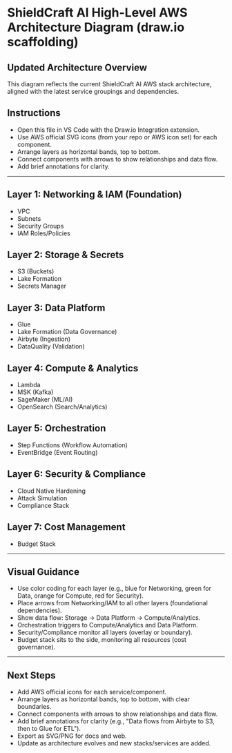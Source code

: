 # ShieldCraft AI High-Level AWS Architecture Diagram (draw.io scaffolding)

## Updated Architecture Overview
This diagram reflects the current ShieldCraft AI AWS stack architecture, aligned with the latest service groupings and dependencies.

## Instructions
- Open this file in VS Code with the Draw.io Integration extension.
- Use AWS official SVG icons (from your repo or AWS icon set) for each component.
- Arrange layers as horizontal bands, top to bottom.
- Connect components with arrows to show relationships and data flow.
- Add brief annotations for clarity.

---

## Layer 1: Networking & IAM (Foundation)
- VPC
- Subnets
- Security Groups
- IAM Roles/Policies

## Layer 2: Storage & Secrets
- S3 (Buckets)
- Lake Formation
- Secrets Manager

## Layer 3: Data Platform
- Glue
- Lake Formation (Data Governance)
- Airbyte (Ingestion)
- DataQuality (Validation)

## Layer 4: Compute & Analytics
- Lambda
- MSK (Kafka)
- SageMaker (ML/AI)
- OpenSearch (Search/Analytics)

## Layer 5: Orchestration
- Step Functions (Workflow Automation)
- EventBridge (Event Routing)

## Layer 6: Security & Compliance
- Cloud Native Hardening
- Attack Simulation
- Compliance Stack

## Layer 7: Cost Management
- Budget Stack

---

## Visual Guidance
- Use color coding for each layer (e.g., blue for Networking, green for Data, orange for Compute, red for Security).
- Place arrows from Networking/IAM to all other layers (foundational dependencies).
- Show data flow: Storage → Data Platform → Compute/Analytics.
- Orchestration triggers to Compute/Analytics and Data Platform.
- Security/Compliance monitor all layers (overlay or boundary).
- Budget stack sits to the side, monitoring all resources (cost governance).

---

## Next Steps
- Add AWS official icons for each service/component.
- Arrange layers as horizontal bands, top to bottom, with clear boundaries.
- Connect components with arrows to show relationships and data flow.
- Add brief annotations for clarity (e.g., "Data flows from Airbyte to S3, then to Glue for ETL").
- Export as SVG/PNG for docs and web.
- Update as architecture evolves and new stacks/services are added.
